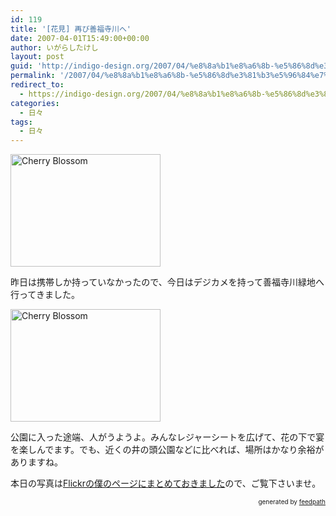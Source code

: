 ```yaml
---
id: 119
title: '[花見] 再び善福寺川へ'
date: 2007-04-01T15:49:00+00:00
author: いがらしたけし
layout: post
guid: 'http://indigo-design.org/2007/04/%e8%8a%b1%e8%a6%8b-%e5%86%8d%e3%81%b3%e5%96%84%e7%a6%8f%e5%af%ba%e5%b7%9d%e3%81%b8/'
permalink: '/2007/04/%e8%8a%b1%e8%a6%8b-%e5%86%8d%e3%81%b3%e5%96%84%e7%a6%8f%e5%af%ba%e5%b7%9d%e3%81%b8/'
redirect_to:
  - https://indigo-design.org/2007/04/%e8%8a%b1%e8%a6%8b-%e5%86%8d%e3%81%b3%e5%96%84%e7%a6%8f%e5%af%ba%e5%b7%9d%e3%81%b8/
categories:
  - 日々
tags:
  - 日々
---
```

<a href="http://www.flickr.com/photos/takeshi81/441619693/" title="Photo Sharing"><img src="http://farm1.static.flickr.com/179/441619693_3afdd4acb0_m.jpg" alt="Cherry Blossom" height="180" width="240"></a><br />
<p>昨日は携帯しか持っていなかったので、今日はデジカメを持って善福寺川緑地へ行ってきました。</p>
<a href="http://www.flickr.com/photos/takeshi81/441620244/" title="Photo Sharing"><img src="http://farm1.static.flickr.com/204/441620244_cee0c4bd69_m.jpg" alt="Cherry Blossom" height="180" width="240"></a><br />
<p>公園に入った途端、人がうようよ。みんなレジャーシートを広げて、花の下で宴を楽しんでます。でも、近くの井の頭公園などに比べれば、場所はかなり余裕がありますね。</p>
<p>本日の写真は<a href="http://www.flickr.com/photos/takeshi81/sets/72157600039471848/">Flickrの僕のページにまとめておきました</a>ので、ご覧下さいませ。<br />
</p>
<div style="text-align: right;font-size: 10px">
&nbsp;&nbsp;<span>generated by <a href="http://feedpath.jp">feedpath</a></span>
</div>